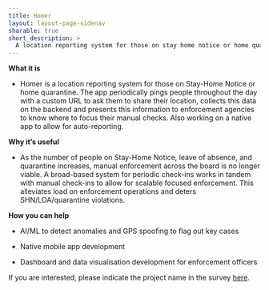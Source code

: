 ```yaml
---
title: Homer
layout: layout-page-sidenav
sharable: true
short_description: >
  A location reporting system for those on stay home notice or home quarantine.
---
```


**What it is**

- Homer is a location reporting system for those on Stay-Home Notice or home quarantine. The app periodically pings people throughout the day with a custom URL to ask them to share their location, collects this data on the backend and presents this information to enforcement agencies to know where to focus their manual checks. Also working on a native app to allow for auto-reporting.

**Why it’s useful**

- As the number of people on Stay-Home Notice, leave of absence, and quarantine increases, manual enforcement across the board is no longer viable. A broad-based system for periodic check-ins works in tandem with manual check-ins to allow for scalable focused enforcement. This alleviates load on enforcement operations and deters SHN/LOA/quarantine violations.

**How you can help**

- AI/ML to detect anomalies and GPS spoofing to flag out key cases

- Native mobile app development

- Dashboard and data visualisation development for enforcement officers

If you are interested, please indicate the project name in the survey [here](https://go.gov.sg/govtech-volunteers).
